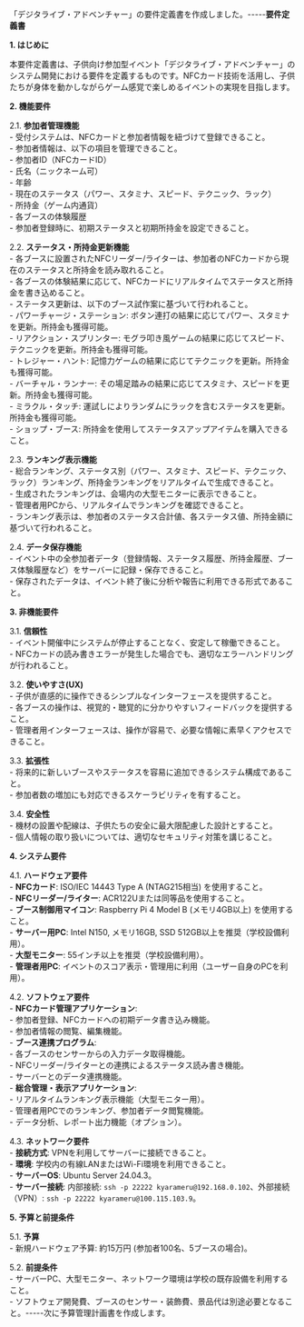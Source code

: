 「デジタライブ・アドベンチャー」の要件定義書を作成しました。-----**要件定義書**

**1\. はじめに**

本要件定義書は、子供向け参加型イベント「デジタライブ・アドベンチャー」のシステム開発における要件を定義するものです。NFCカード技術を活用し、子供たちが身体を動かしながらゲーム感覚で楽しめるイベントの実現を目指します。

**2\. 機能要件**

2.1. **参加者管理機能**  
\- 受付システムは、NFCカードと参加者情報を紐づけて登録できること。  
\- 参加者情報は、以下の項目を管理できること。  
\- 参加者ID（NFCカードID）  
\- 氏名（ニックネーム可）  
\- 年齢  
\- 現在のステータス（パワー、スタミナ、スピード、テクニック、ラック）  
\- 所持金（ゲーム内通貨）  
\- 各ブースの体験履歴  
\- 参加者登録時に、初期ステータスと初期所持金を設定できること。

2.2. **ステータス・所持金更新機能**  
\- 各ブースに設置されたNFCリーダー/ライターは、参加者のNFCカードから現在のステータスと所持金を読み取れること。  
\- 各ブースの体験結果に応じて、NFCカードにリアルタイムでステータスと所持金を書き込めること。  
\- ステータス更新は、以下のブース試作案に基づいて行われること。  
\- パワーチャージ・ステーション: ボタン連打の結果に応じてパワー、スタミナを更新。所持金も獲得可能。  
\- リアクション・スプリンター: モグラ叩き風ゲームの結果に応じてスピード、テクニックを更新。所持金も獲得可能。  
\- トレジャー・ハント: 記憶力ゲームの結果に応じてテクニックを更新。所持金も獲得可能。  
\- バーチャル・ランナー: その場足踏みの結果に応じてスタミナ、スピードを更新。所持金も獲得可能。  
\- ミラクル・タッチ: 運試しによりランダムにラックを含むステータスを更新。所持金も獲得可能。  
\- ショップ・ブース: 所持金を使用してステータスアップアイテムを購入できること。

2.3. **ランキング表示機能**  
\- 総合ランキング、ステータス別（パワー、スタミナ、スピード、テクニック、ラック）ランキング、所持金ランキングをリアルタイムで生成できること。  
\- 生成されたランキングは、会場内の大型モニターに表示できること。  
\- 管理者用PCから、リアルタイムでランキングを確認できること。  
\- ランキング表示は、参加者のステータス合計値、各ステータス値、所持金額に基づいて行われること。

2.4. **データ保存機能**  
\- イベント中の全参加者データ（登録情報、ステータス履歴、所持金履歴、ブース体験履歴など）をサーバーに記録・保存できること。  
\- 保存されたデータは、イベント終了後に分析や報告に利用できる形式であること。

**3\. 非機能要件**

3.1. **信頼性**  
\- イベント開催中にシステムが停止することなく、安定して稼働できること。  
\- NFCカードの読み書きエラーが発生した場合でも、適切なエラーハンドリングが行われること。

3.2. **使いやすさ(UX)**  
\- 子供が直感的に操作できるシンプルなインターフェースを提供すること。  
\- 各ブースの操作は、視覚的・聴覚的に分かりやすいフィードバックを提供すること。  
\- 管理者用インターフェースは、操作が容易で、必要な情報に素早くアクセスできること。

3.3. **拡張性**  
\- 将来的に新しいブースやステータスを容易に追加できるシステム構成であること。  
\- 参加者数の増加にも対応できるスケーラビリティを有すること。

3.4. **安全性**  
\- 機材の設置や配線は、子供たちの安全に最大限配慮した設計とすること。  
\- 個人情報の取り扱いについては、適切なセキュリティ対策を講じること。

**4\. システム要件**

4.1. **ハードウェア要件**  
\- **NFCカード**: ISO/IEC 14443 Type A (NTAG215相当) を使用すること。  
\- **NFCリーダー/ライター**: ACR122Uまたは同等品を使用すること。  
\- **ブース制御用マイコン**: Raspberry Pi 4 Model B (メモリ4GB以上) を使用すること。  
\- **サーバー用PC**: Intel N150, メモリ16GB, SSD 512GB以上を推奨（学校設備利用）。  
\- **大型モニター**: 55インチ以上を推奨（学校設備利用）。  
\- **管理者用PC**: イベントのスコア表示・管理用に利用（ユーザー自身のPCを利用）。

4.2. **ソフトウェア要件**  
\- **NFCカード管理アプリケーション**:  
\- 参加者登録、NFCカードへの初期データ書き込み機能。  
\- 参加者情報の閲覧、編集機能。  
\- **ブース連携プログラム**:  
\- 各ブースのセンサーからの入力データ取得機能。  
\- NFCリーダー/ライターとの連携によるステータス読み書き機能。  
\- サーバーとのデータ連携機能。  
\- **総合管理・表示アプリケーション**:  
\- リアルタイムランキング表示機能（大型モニター用）。  
\- 管理者用PCでのランキング、参加者データ閲覧機能。  
\- データ分析、レポート出力機能（オプション）。

4.3. **ネットワーク要件**  
\- **接続方式**: VPNを利用してサーバーに接続できること。  
\- **環境**: 学校内の有線LANまたはWi-Fi環境を利用できること。  
\- **サーバーOS**: Ubuntu Server 24.04.3。  
\- **サーバー接続**: 内部接続: `ssh -p 22222 kyarameru@192.168.0.102`、外部接続（VPN）: `ssh -p 22222 kyarameru@100.115.103.9`。

**5\. 予算と前提条件**

5.1. **予算**  
\- 新規ハードウェア予算: 約15万円 (参加者100名、5ブースの場合)。

5.2. **前提条件**  
\- サーバーPC、大型モニター、ネットワーク環境は学校の既存設備を利用すること。  
\- ソフトウェア開発費、ブースのセンサー・装飾費、景品代は別途必要となること。-----次に予算管理計画書を作成します。